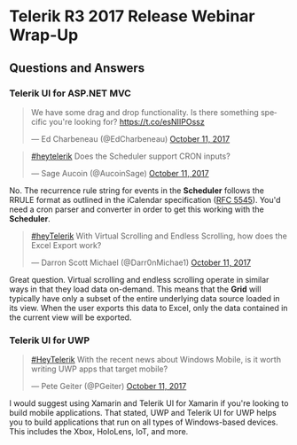 # Telerik R3 2017 Release Webinar Wrap-Up

## Questions and Answers

### Telerik UI for ASP.NET MVC

<blockquote class="twitter-tweet" data-lang="en"><p lang="en" dir="ltr">We have some drag and drop functionality. Is there something specific you&#39;re looking for? <a href="https://t.co/esNIIPOssz">https://t.co/esNIIPOssz</a></p>&mdash; Ed Charbeneau (@EdCharbeneau) <a href="https://twitter.com/EdCharbeneau/status/918140485474103297?ref_src=twsrc%5Etfw">October 11, 2017</a></blockquote>
<script async src="//platform.twitter.com/widgets.js" charset="utf-8"></script>

<blockquote class="twitter-tweet" data-lang="en"><p lang="en" dir="ltr"><a href="https://twitter.com/hashtag/heytelerik?src=hash&amp;ref_src=twsrc%5Etfw">#heytelerik</a> Does the Scheduler support CRON inputs?</p>&mdash; Sage Aucoin (@AucoinSage) <a href="https://twitter.com/AucoinSage/status/918156670353707008?ref_src=twsrc%5Etfw">October 11, 2017</a></blockquote>
<script async src="//platform.twitter.com/widgets.js" charset="utf-8"></script>

No. The recurrence rule string for events in the **Scheduler** follows the RRULE format as outlined in the iCalendar specification ([RFC 5545](https://tools.ietf.org/html/rfc5545)). You'd need a cron parser and converter in order to get this working with the **Scheduler**.

<blockquote class="twitter-tweet" data-lang="en"><p lang="en" dir="ltr"><a href="https://twitter.com/hashtag/heyTelerik?src=hash&amp;ref_src=twsrc%5Etfw">#heyTelerik</a> With Virtual Scrolling and Endless Scrolling, how does the Excel Export work?</p>&mdash; Darron Scott Michael (@Darr0nMichae1) <a href="https://twitter.com/Darr0nMichae1/status/918133204023885825?ref_src=twsrc%5Etfw">October 11, 2017</a></blockquote>
<script async src="//platform.twitter.com/widgets.js" charset="utf-8"></script>

Great question. Virtual scrolling and endless scrolling operate in similar ways in that they load data on-demand. This means that the **Grid** will typically have only a subset of the entire underlying data source loaded in its view. When the user exports this data to Excel, only the data contained in the current view will be exported.

### Telerik UI for UWP

<blockquote class="twitter-tweet" data-lang="en"><p lang="en" dir="ltr"><a href="https://twitter.com/hashtag/HeyTelerik?src=hash&amp;ref_src=twsrc%5Etfw">#HeyTelerik</a> With the recent news about Windows Mobile, is it worth writing UWP apps that target mobile?</p>&mdash; Pete Geiter (@PGeiter) <a href="https://twitter.com/PGeiter/status/918131380722077696?ref_src=twsrc%5Etfw">October 11, 2017</a></blockquote>
<script async src="//platform.twitter.com/widgets.js" charset="utf-8"></script>

I would suggest using Xamarin and Telerik UI for Xamarin if you're looking to build mobile applications. That stated, UWP and Telerik UI for UWP helps you to build applications that run on all types of Windows-based devices. This includes the Xbox, HoloLens, IoT, and more.
